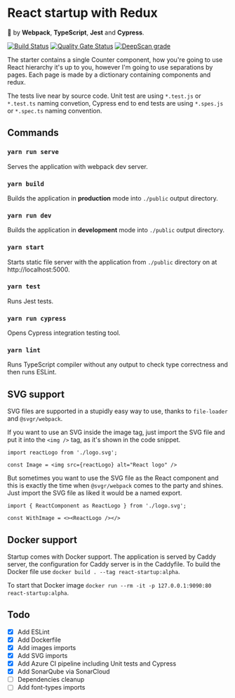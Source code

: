 ﻿# React startup with Redux

🔋 by **Webpack**, **TypeScript**, **Jest** and **Cypress**.

[![Build Status](https://dev.azure.com/sebastianbusek/React%20starter/_apis/build/status/Sebosek.React-Starter?branchName=master)](https://dev.azure.com/sebastianbusek/React%20starter/_build/latest?definitionId=14&branchName=master)
[![Quality Gate Status](https://sonarcloud.io/api/project_badges/measure?project=Sebosek_React-Starter&metric=alert_status)](https://sonarcloud.io/dashboard?id=Sebosek_React-Starter)
[![DeepScan grade](https://deepscan.io/api/teams/12473/projects/15507/branches/310799/badge/grade.svg)](https://deepscan.io/dashboard#view=project&tid=12473&pid=15507&bid=310799)

The starter contains a single Counter component, how you're going to use React hierarchy it's up to you, however I'm going to use separations by pages.
Each page is made by a dictionary containing components and redux. 

The tests live near by source code.
Unit test are using `*.test.js` or `*.test.ts` naming convetion, Cypress end to end tests are using `*.spes.js` or `*.spec.ts` naming convention.

## Commands
### `yarn run serve`
Serves the application with webpack dev server.

### `yarn build`
Builds the application in **production** mode into `./public` output directory.

### `yarn run dev`
Builds the application in **development** mode into `./public` output directory.

### `yarn start`
Starts static file server with the application from `./public` directory on at http://localhost:5000.

### `yarn test`
Runs Jest tests.

### `yarn run cypress`
Opens Cypress integration testing tool. 

### `yarn lint`
Runs TypeScript compiler without any output to check type correctness and then runs ESLint.

## SVG support
SVG files are supported in a stupidly easy way to use, thanks to `file-loader` and `@svgr/webpack`. 

If you want to use an SVG inside the image tag, just import the SVG file and put it into the `<img />` tag, as it's shown in the code snippet.
```tsx
import reactLogo from './logo.svg';

const Image = <img src={reactLogo} alt="React logo" />
```

But sometimes you want to use the SVG file as the React component and this is exactly the time when `@svgr/webpack` comes to the party and shines. Just import the SVG file as liked it would be a named export.

```tsx
import { ReactComponent as ReactLogo } from './logo.svg';

const WithImage = <><ReactLogo /></>
```

## Docker support
Startup comes with Docker support. The application is served by Caddy server, the configuration for Caddy server is in the Caddyfile.
To build the Docker file use
`docker build . --tag react-startup:alpha`.

To start that Docker image `docker run --rm -it -p 127.0.0.1:9090:80 react-startup:alpha`.

## Todo
- [x] Add ESLint
- [x] Add Dockerfile
- [x] Add images imports
- [x] Add SVG imports
- [x] Add Azure CI pipeline including Unit tests and Cypress
- [x] Add SonarQube via SonarCloud
- [ ] Dependencies cleanup
- [ ] Add font-types imports